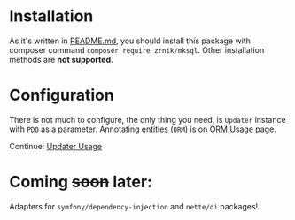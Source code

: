 # Installation

As it's written in [README.md](../README.md), you should install this package with composer
command `composer require zrnik/mksql`. Other installation methods are **not supported**.

# Configuration

There is not much to configure, the only thing you need, is `Updater`
instance with `PDO` as a parameter. Annotating entities (`ORM`) is on [ORM Usage](usage-orm.md) page.

Continue: [Updater Usage](usage-updater.md)

# Coming <s>soon</s> later:

Adapters for `symfony/dependency-injection` and `nette/di` packages!
